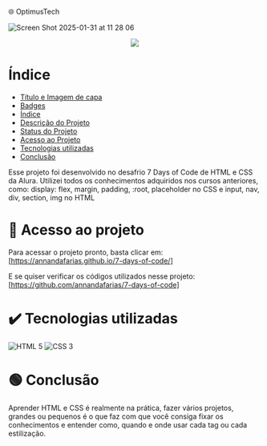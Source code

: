 :globe_with_meridians: OptimusTech

![Screen Shot 2025-01-31 at 11 28 06](https://github.com/user-attachments/assets/269c3a26-3d5a-4de6-9a95-d7827fb3c87a)

<p align="center"> 
<img loading="lazy" src="https://img.shields.io/badge/7DaysOfCode%20-%20OptimusTech%20-%20D2665A%20?style=for-the-badge&labelColor=D2665A&color=B82132"/>
</p>


# Índice 

* [Título e Imagem de capa](#Título-e-Imagem-de-capa)
* [Badges](#badges)
* [Índice](#índice)
* [Descrição do Projeto](#descrição-do-projeto)
* [Status do Projeto](#status-do-Projeto)
* [Acesso ao Projeto](#acesso-ao-projeto)
* [Tecnologias utilizadas](#tecnologias-utilizadas)
* [Conclusão](#conclusão)

Esse projeto foi desenvolvido no desafrio 7 Days of Code de HTML e CSS da Alura.
Utilizei todos os conhecimentos adquiridos nos cursos anteriores, como: display: flex, margin, padding, :root,  placeholder no CSS e input, nav, div, section, img no HTML


# 📁 Acesso ao projeto

Para acessar o projeto pronto, basta clicar em: [https://annandafarias.github.io/7-days-of-code/]

E se quiser verificar os códigos utilizados nesse projeto: [https://github.com/annandafarias/7-days-of-code]


# ✔️ Tecnologias utilizadas

![HTML 5](https://img.shields.io/badge/HTML%205%20-%20D2665A?style=for-the-badge&labelColor=D2665A&color=D2665A)
![CSS 3](https://img.shields.io/badge/CSS%203%20-%20B82132?style=for-the-badge&labelColor=D2665A&color=B82132)

# :green_circle: Conclusão

Aprender HTML e CSS é realmente na prática, fazer vários projetos, grandes ou pequenos é o que faz com que você consiga fixar os conhecimentos e entender como, quando e onde usar cada tag ou cada estilização.  

